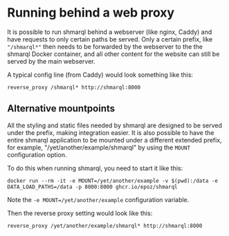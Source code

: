 # Running behind a web proxy

It is possible to run shmarql behind a webserver (like nginx, Caddy) and have requests to only certain paths be served.
Only a certain prefix, like `"/shmarql*"` then needs to be forwarded by the webserver to the the shmarql Docker container, and all other content for the website can still be served by the main webserver.

A typical config line (from Caddy) would look something like this:

```
reverse_proxy /shmarql* http://shmarql:8000
```

## Alternative mountpoints

All the styling and static files needed by shmarql are designed to be served under the prefix, making integration easier. It is also possible to have the entire shmarql application to be mounted under a different extended prefix, for example, "/yet/another/example/shmarql" by using the `MOUNT` configuration option.

To do this when running shmarql, you need to start it like this:

```shell
docker run --rm -it -e MOUNT=/yet/another/example -v $(pwd):/data -e DATA_LOAD_PATHS=/data -p 8000:8000 ghcr.io/epoz/shmarql
```

Note the `-e MOUNT=/yet/another/example` configuration variable.

Then the reverse proxy setting would look like this:

```
reverse_proxy /yet/another/example/shmarql* http://shmarql:8000
```
